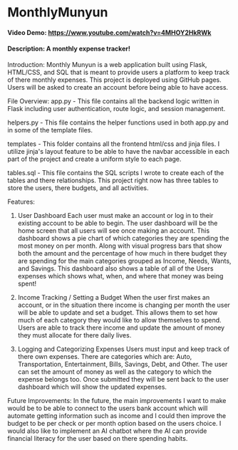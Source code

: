 # MonthlyMunyun
#### Video Demo:  https://www.youtube.com/watch?v=4MHOY2HkRWk
#### Description: A monthly expense tracker!

Introduction:
Monthly Munyun is a web application built using Flask, HTML/CSS, and SQL that is meant to provide users a platform to keep track of there monthly expenses. This project is deployed using GitHub pages. Users will be asked to create an account before being able to have access.

File Overview:
app.py - This file contains all the backend logic written in Flask including user authentication, route logic, and session management.

helpers.py - This file contains the helper functions used in both app.py and in some of the template files.

templates - This folder contains all the frontend html/css and jinja files. I utilize jinja's layout feature to be able to have the navbar accessible in each part of the project and create a uniform style to each page.

tables.sql - This file contains the SQL scripts I wrote to create each of the tables and there relationships. This project right now has three tables to store the users, there budgets, and all activities.


Features:
1. User Dashboard
Each user must make an account or log in to their existing account to be able to begin. The user dashboard will be the home screen that all users will see once making an account. This dashboard shows a pie chart of which categories they are spending the most money on per month. Along with visual progress bars that show both the amount and the percentage of how much in there budget they are spending for the main categories grouped as Income, Needs, Wants, and Savings. This dashboard also shows a table of all of the Users expenses which shows what, when, and where that money was being spent!

2. Income Tracking / Setting a Budget
When the user first makes an account, or in the situation there income is changing per month the user will be able to update and set a budget. This allows them to set how much of each category they would like to allow themselves to spend. Users are able to track there income and update the amount of money they must allocate for there daily lives.

3. Logging and Categorizing Expenses
Users must input and keep track of there own expenses. There are categories which are: Auto, Transportation, Entertainment, Bills, Savings, Debt, and Other. The user can set the amount of money as well as the category to which the expense belongs too. Once submitted they will be sent back to the user dashboard which will show the updated expenses.

Future Improvements:
In the future, the main improvements I want to make would be to be able to connect to the users bank account which will automate getting information such as income and I could then improve the budget to be per check or per month option based on the users choice. I would also like to implement an AI chatbot where the AI can provide financial literacy for the user based on there spending habits.


